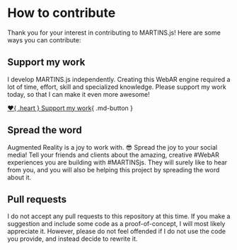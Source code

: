 # How to contribute

Thank you for your interest in contributing to MARTINS.js! Here are some ways you can contribute:

## Support my work

I develop MARTINS.js independently. Creating this WebAR engine required a lot of time, effort, skill and specialized knowledge. Please support my work today, so that I can make it even more awesome!

[:heart:{ .heart } Support my work](./docs/support-my-work.md){ .md-button }

## Spread the word

Augmented Reality is a joy to work with. :sunglasses: Spread the joy to your social media! Tell your friends and clients about the amazing, creative #WebAR experiences you are building with #MARTINSjs. They will surely like to hear from you, and you will also be helping this project by spreading the word about it.

## Pull requests

I do not accept any pull requests to this repository at this time. If you make a suggestion and include some code as a proof-of-concept, I will most likely appreciate it. However, please do not feel offended if I do not use the code you provide, and instead decide to rewrite it.